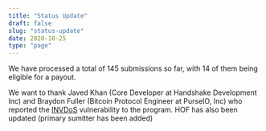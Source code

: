 ```yaml
---
title: "Status Update"
draft: false
slug: "status-update"
date: 2020-10-25
type: "page"
---
```


We have processed a total of 145 submissions so far, with 14 of them being eligible for a payout.

We want to thank Javed Khan (Core Developer at Handshake Development Inc) and Braydon Fuller (Bitcoin Protocol Engineer at PurseIO, Inc) who reported the [INVDoS](https://invdos.net/) vulnerability to the program. HOF has also been updated (primary sumitter has been added)